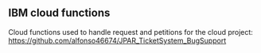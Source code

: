 ## IBM cloud functions
Cloud functions used to handle request and petitions for the cloud project: https://github.com/alfonso46674/JPAR_TicketSystem_BugSupport